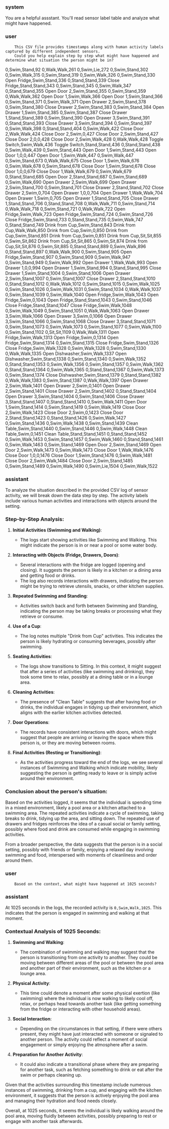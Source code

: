 ### system
You are a helpful assstant. You'll read sensor label table and analyze what might have happened.
### user

        This CSV file provides timestamps along with human activity labels captured by different independent sensors.
        Could you help explain step by step what might have happened and determine what situation the person might be in?
    
0,Swim,Stand,92
0,Walk,Walk,261
0,Swim,Lie,272
0,Swim,Stand,302
0,Swim,Walk,315
0,Swim,Stand,319
0,Swim,Walk,326
0,Swim,Stand,330
Open Fridge,Swim,Stand,336
0,Stand,Stand,339
Close Fridge,Stand,Stand,343
0,Swim,Stand,345
0,Swim,Walk,347
0,Stand,Stand,355
Open Door 2,Swim,Stand,355
0,Swim,Stand,359
0,Walk,Walk,362
Open Door 1,Swim,Walk,366
Open Door 1,Swim,Stand,366
0,Swim,Stand,371
0,Swim,Walk,371
Open Drawer 2,Swim,Stand,378
0,Swim,Stand,380
Close Drawer 2,Swim,Stand,383
0,Swim,Stand,384
Open Drawer 1,Swim,Stand,385
0,Swim,Stand,387
Close Drawer 1,Stand,Stand,389
0,Swim,Stand,390
Open Drawer 3,Swim,Stand,391
0,Stand,Stand,393
Close Drawer 3,Swim,Stand,394
0,Swim,Stand,397
0,Swim,Walk,398
0,Stand,Stand,404
0,Swim,Walk,422
Close Door 2,Walk,Walk,424
Close Door 2,Swim,0,427
Close Door 2,Swim,Stand,427
Close Door 2,0,0,428
Close Door 2,Swim,Walk,428
0,Walk,Walk,428
Toggle Switch,Swim,Walk,436
Toggle Switch,Stand,Stand,436
0,Stand,Stand,438
0,Swim,Walk,439
0,Swim,Stand,443
Open Door 1,Swim,Stand,443
Open Door 1,0,0,447
Open Door 1,Swim,Walk,447
0,Swim,Walk,447
0,Swim,Stand,673
0,Walk,Walk,675
Close Door 1,Swim,Walk,676
0,Swim,Walk,678
0,Swim,Stand,678
Close Door 1,Swim,Stand,678
Close Door 1,0,0,679
Close Door 1,Walk,Walk,679
0,Swim,Walk,679
0,Stand,Stand,685
Open Door 2,Stand,Stand,687
0,Swim,Stand,689
0,Swim,Walk,690
Open Drawer 2,Swim,Walk,699
Open Drawer 2,Swim,Stand,700
0,Swim,Stand,701
Close Drawer 2,Stand,Stand,702
Close Drawer 2,Swim,0,704
Open Drawer 1,0,0,704
Open Drawer 1,Walk,Walk,704
Open Drawer 1,Swim,0,705
Open Drawer 1,Stand,Stand,705
Close Drawer 1,Stand,Stand,706
0,Stand,Stand,708
0,Walk,Walk,711
0,Swim,Stand,714
0,Walk,Walk,718
0,Swim,Stand,721
0,Walk,Walk,722
Open Fridge,Swim,Walk,723
Open Fridge,Swim,Stand,724
0,Swim,Stand,726
Close Fridge,Swim,Stand,733
0,Stand,Stand,735
0,Swim,Walk,747
0,Stand,Stand,749
Drink from Cup,Swim,Stand,843
Drink from Cup,Walk,Walk,850
Drink from Cup,Swim,0,850
Drink from Cup,Swim,Stand,851
Drink from Cup,Swim,0,851
Drink from Cup,Sit,Sit,855
0,Swim,Sit,862
Drink from Cup,Sit,Sit,865
0,Swim,Sit,874
Drink from Cup,Sit,Sit,876
0,Swim,Sit,885
0,Stand,Stand,889
0,Swim,Walk,896
0,Stand,Stand,897
0,Walk,Walk,900
0,Swim,Stand,905
Open Fridge,Swim,Stand,907
0,Swim,Stand,909
0,Swim,Walk,947
0,Swim,Stand,949
0,Swim,Walk,992
Open Drawer 1,Walk,Walk,993
Open Drawer 1,0,0,994
Open Drawer 1,Swim,Stand,994
0,Stand,Stand,995
Close Drawer 1,Swim,Stand,1004
0,Swim,Stand,1006
Open Drawer 2,Swim,Stand,1007
0,Swim,Stand,1007
Close Drawer 2,Stand,Stand,1010
0,Stand,Stand,1012
0,Walk,Walk,1012
0,Swim,Stand,1015
0,Swim,Walk,1025
0,Swim,Stand,1026
0,Swim,Walk,1031
0,Swim,Stand,1034
0,Walk,Walk,1037
0,Swim,Stand,1039
0,Swim,Walk,1040
Open Fridge,Swim,Walk,1043
Open Fridge,Swim,0,1043
Open Fridge,Stand,Stand,1043
0,Swim,Stand,1046
Close Fridge,Stand,Stand,1047
Close Fridge,Swim,Walk,1048
0,Swim,Walk,1049
0,Swim,Stand,1051
0,Walk,Walk,1063
Open Drawer 3,Swim,Walk,1066
Open Drawer 3,Swim,0,1066
Open Drawer 3,Swim,Stand,1066
0,Swim,Stand,1068
Close Drawer 3,Stand,Stand,1071
0,Swim,Stand,1073
0,Swim,Walk,1073
0,Swim,Stand,1077
0,Swim,Walk,1100
0,Swim,Stand,1102
0,Sit,Sit,1109
0,Walk,Walk,1311
Open Fridge,Swim,Walk,1313
Open Fridge,Swim,0,1314
Open Fridge,Swim,Stand,1314
0,Swim,Stand,1315
Close Fridge,Swim,Stand,1326
Close Fridge,Swim,Walk,1328
0,Swim,Walk,1328
0,Swim,Stand,1330
0,Walk,Walk,1335
Open Dishwasher,Swim,Walk,1337
Open Dishwasher,Swim,Stand,1338
0,Swim,Stand,1340
0,Swim,Walk,1352
0,Stand,Stand,1353
0,Swim,Walk,1356
0,Swim,Stand,1357
0,Swim,Walk,1362
0,Stand,Stand,1364
0,Swim,Walk,1365
0,Stand,Stand,1367
0,Swim,Walk,1373
0,Swim,Stand,1374
Close Dishwasher,Swim,Stand,1379
0,Stand,Stand,1382
0,Walk,Walk,1383
0,Swim,Stand,1387
0,Walk,Walk,1397
Open Drawer 2,Swim,Walk,1401
Open Drawer 2,Swim,0,1401
Open Drawer 2,Swim,Stand,1401
Close Drawer 2,Swim,Stand,1402
0,Stand,Stand,1404
Open Drawer 3,Swim,Stand,1404
0,Swim,Stand,1406
Close Drawer 3,Stand,Stand,1407
0,Stand,Stand,1410
0,Swim,Walk,1411
Open Door 1,Swim,Stand,1414
0,Swim,Stand,1419
0,Swim,Walk,1419
Close Door 2,Swim,Walk,1423
Close Door 2,Swim,0,1423
Close Door 2,Stand,Stand,1423
0,Stand,Stand,1426
0,Swim,Walk,1427
0,Swim,Stand,1436
0,Swim,Walk,1438
0,Swim,Stand,1439
Clean Table,Swim,Stand,1440
0,Swim,Stand,1446
0,Swim,Walk,1448
Clean Table,Swim,0,1451
Clean Table,Stand,Stand,1451
0,Stand,Stand,1452
0,Swim,Walk,1453
0,Swim,Stand,1457
0,Swim,Walk,1460
0,Stand,Stand,1461
0,Swim,Walk,1463
0,Swim,Stand,1469
Open Door 2,Swim,Stand,1469
Open Door 2,Swim,Walk,1473
0,Swim,Walk,1473
Close Door 1,Walk,Walk,1476
Close Door 1,0,0,1476
Close Door 1,Swim,Stand,1476
0,Swim,Walk,1481
Close Door 2,Swim,Walk,1484
Close Door 2,Swim,Stand,1485
0,Swim,Stand,1489
0,Swim,Walk,1490
0,Swim,Lie,1504
0,Swim,Walk,1522

### assistant
To analyze the situation described in the provided CSV log of sensor activity, we will break down the data step by step. The activity labels include various human activities and interactions with objects around the setting. 

### Step-by-Step Analysis:

1. **Initial Activities (Swimming and Walking)**:
    - The logs start showing activities like Swimming and Walking. This might indicate the person is in or near a pool or some water body.

2. **Interacting with Objects (Fridge, Drawers, Doors)**:
    - Several interactions with the fridge are logged (opening and closing). It suggests the person is likely in a kitchen or a dining area and getting food or drinks.
    - The log also records interactions with drawers, indicating the person might be trying to retrieve utensils, snacks, or other kitchen supplies.

3. **Repeated Swimming and Standing**:
    - Activities switch back and forth between Swimming and Standing, indicating the person may be taking breaks or processing what they retrieve or consume.

4. **Use of a Cup**:
    - The log notes multiple "Drink from Cup" activities. This indicates the person is likely hydrating or consuming beverages, possibly after swimming.

5. **Seating Activities**:
    - The logs show transitions to Sitting. In this context, it might suggest that after a series of activities (like swimming and drinking), they took some time to relax, possibly at a dining table or in a lounge area.

6. **Cleaning Activities**:
    - The presence of "Clean Table" suggests that after having food or drinks, the individual engages in tidying up their environment, which aligns with the earlier kitchen activities detected.

7. **Door Operations**:
    - The records have consistent interactions with doors, which might suggest that people are arriving or leaving the space where this person is, or they are moving between rooms.

8. **Final Activities (Resting or Transitioning)**:
    - As the activities progress toward the end of the logs, we see several instances of Swimming and Walking which indicate mobility, likely suggesting the person is getting ready to leave or is simply active around their environment.

### Conclusion about the person's situation:
Based on the activities logged, it seems that the individual is spending time in a mixed environment, likely a pool area or a kitchen attached to a swimming area. The repeated activities indicate a cycle of swimming, taking breaks to drink, tidying up the area, and sitting down. The repeated use of drawers and fridges reinforces the idea of a casual social or family setting, possibly where food and drink are consumed while engaging in swimming activities.

From a broader perspective, the data suggests that the person is in a social setting, possibly with friends or family, enjoying a relaxed day involving swimming and food, interspersed with moments of cleanliness and order around them.
### user

        Based on the context, what might have happened at 1025 seconds?
    
### assistant
At 1025 seconds in the logs, the recorded activity is `0,Swim,Walk,1025`. This indicates that the person is engaged in swimming and walking at that moment.

### Contextual Analysis of 1025 Seconds:

1. **Swimming and Walking**:
   - The combination of swimming and walking may suggest that the person is transitioning from one activity to another. They could be moving between different areas of the pool or between the pool area and another part of their environment, such as the kitchen or a lounge area.

2. **Physical Activity**:
   - This time could denote a moment after some physical exertion (like swimming) where the individual is now walking to likely cool off, relax, or perhaps head towards another task (like getting something from the fridge or interacting with other household areas).

3. **Social Interaction**:
   - Depending on the circumstances in that setting, if there were others present, they might have just interacted with someone or signaled to another person. The activity could reflect a moment of social engagement or simply enjoying the atmosphere after a swim.

4. **Preparation for Another Activity**:
   - It could also indicate a transitional phase where they are preparing for another task, such as fetching something to drink or eat after the swim or perhaps cleaning up.

Given that the activities surrounding this timestamp include numerous instances of swimming, drinking from a cup, and engaging with the kitchen environment, it suggests that the person is actively enjoying the pool area and managing their hydration and food needs closely.

Overall, at 1025 seconds, it seems the individual is likely walking around the pool area, moving fluidly between activities, possibly preparing to rest or engage with another task afterwards.
